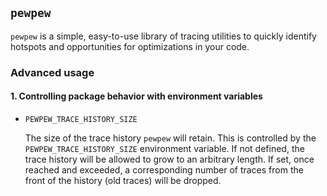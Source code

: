 ## `pewpew`

`pewpew` is a simple, easy-to-use library of tracing utilities to quickly identify
hotspots and opportunities for optimizations in your code.


### Advanced usage

#### 1. Controlling package behavior with environment variables

* `PEWPEW_TRACE_HISTORY_SIZE`

  The size of the trace history `pewpew` will retain. This is controlled
  by the `PEWPEW_TRACE_HISTORY_SIZE` environment variable. If not defined,
  the trace history will be allowed to grow to an arbitrary length. If set,
  once reached and exceeded, a corresponding number of traces from
  the front of the history (old traces) will be dropped.
